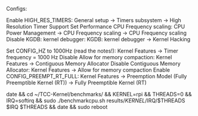 Configs:

Enable HIGH_RES_TIMERS: General setup → Timers subsystem → High Resolution Timer Support
Set Performance CPU Frequency scaling: CPU Power Management → CPU Frequency scaling → CPU Frequency scaling
Disable KGDB: kernel debugger: KGDB: kernel debugger → Kernel Hacking

Set CONFIG_HZ to 1000Hz (read the notes!): Kernel Features → Timer frequency = 1000 Hz
Disable Allow for memory compaction: Kernel Features → Contiguous Memory Allocator
Disable Contiguous Memory Allocator: Kernel Features → Allow for memory compaction
Enable CONFIG_PREEMPT_RT_FULL: Kernel Features → Preemption Model (Fully Preemptible Kernel (RT)) → Fully Preemptible Kernel (RT)

date && cd ~/TCC-Kernel/benchmarks/ && KERNEL=rpi && THREADS=0 && IRQ=softirq && sudo ./benchmarkcpu.sh results/$KERNEL/$IRQ/$THREADS $IRQ $THREADS && date && sudo reboot
